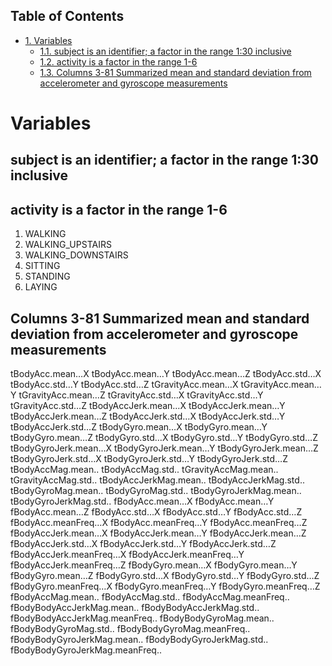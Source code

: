<div id="table-of-contents">
<h2>Table of Contents</h2>
<div id="text-table-of-contents">
<ul>
<li><a href="#sec-1">1. Variables</a>
<ul>
<li><a href="#sec-1-1">1.1. subject is an identifier; a factor in the range 1:30 inclusive</a></li>
<li><a href="#sec-1-2">1.2. activity is a factor in the range 1-6</a></li>
<li><a href="#sec-1-3">1.3. Columns 3-81 Summarized mean and standard deviation from accelerometer and gyroscope measurements</a></li>
</ul>
</li>
</ul>
</div>
</div>

# Variables<a id="sec-1" name="sec-1"></a>

## subject is an identifier; a factor in the range 1:30 inclusive<a id="sec-1-1" name="sec-1-1"></a>

## activity is a factor in the range 1-6<a id="sec-1-2" name="sec-1-2"></a>

1.  WALKING
2.  WALKING\_UPSTAIRS
3.  WALKING\_DOWNSTAIRS
4.  SITTING
5.  STANDING
6.  LAYING

## Columns 3-81 Summarized mean and standard deviation from accelerometer and gyroscope measurements<a id="sec-1-3" name="sec-1-3"></a>

tBodyAcc.mean&#x2026;X
tBodyAcc.mean&#x2026;Y
tBodyAcc.mean&#x2026;Z
tBodyAcc.std&#x2026;X
tBodyAcc.std&#x2026;Y
tBodyAcc.std&#x2026;Z
tGravityAcc.mean&#x2026;X
tGravityAcc.mean&#x2026;Y
tGravityAcc.mean&#x2026;Z
tGravityAcc.std&#x2026;X
tGravityAcc.std&#x2026;Y
tGravityAcc.std&#x2026;Z
tBodyAccJerk.mean&#x2026;X
tBodyAccJerk.mean&#x2026;Y
tBodyAccJerk.mean&#x2026;Z
tBodyAccJerk.std&#x2026;X
tBodyAccJerk.std&#x2026;Y
tBodyAccJerk.std&#x2026;Z
tBodyGyro.mean&#x2026;X
tBodyGyro.mean&#x2026;Y
tBodyGyro.mean&#x2026;Z
tBodyGyro.std&#x2026;X
tBodyGyro.std&#x2026;Y
tBodyGyro.std&#x2026;Z
tBodyGyroJerk.mean&#x2026;X
tBodyGyroJerk.mean&#x2026;Y
tBodyGyroJerk.mean&#x2026;Z
tBodyGyroJerk.std&#x2026;X
tBodyGyroJerk.std&#x2026;Y
tBodyGyroJerk.std&#x2026;Z
tBodyAccMag.mean..
tBodyAccMag.std..
tGravityAccMag.mean..
tGravityAccMag.std..
tBodyAccJerkMag.mean..
tBodyAccJerkMag.std..
tBodyGyroMag.mean..
tBodyGyroMag.std..
tBodyGyroJerkMag.mean..
tBodyGyroJerkMag.std..
fBodyAcc.mean&#x2026;X
fBodyAcc.mean&#x2026;Y
fBodyAcc.mean&#x2026;Z
fBodyAcc.std&#x2026;X
fBodyAcc.std&#x2026;Y
fBodyAcc.std&#x2026;Z
fBodyAcc.meanFreq&#x2026;X
fBodyAcc.meanFreq&#x2026;Y
fBodyAcc.meanFreq&#x2026;Z
fBodyAccJerk.mean&#x2026;X
fBodyAccJerk.mean&#x2026;Y
fBodyAccJerk.mean&#x2026;Z
fBodyAccJerk.std&#x2026;X
fBodyAccJerk.std&#x2026;Y
fBodyAccJerk.std&#x2026;Z
fBodyAccJerk.meanFreq&#x2026;X
fBodyAccJerk.meanFreq&#x2026;Y
fBodyAccJerk.meanFreq&#x2026;Z
fBodyGyro.mean&#x2026;X
fBodyGyro.mean&#x2026;Y
fBodyGyro.mean&#x2026;Z
fBodyGyro.std&#x2026;X
fBodyGyro.std&#x2026;Y
fBodyGyro.std&#x2026;Z
fBodyGyro.meanFreq&#x2026;X
fBodyGyro.meanFreq&#x2026;Y
fBodyGyro.meanFreq&#x2026;Z
fBodyAccMag.mean..
fBodyAccMag.std..
fBodyAccMag.meanFreq..
fBodyBodyAccJerkMag.mean..
fBodyBodyAccJerkMag.std..
fBodyBodyAccJerkMag.meanFreq..
fBodyBodyGyroMag.mean..
fBodyBodyGyroMag.std..
fBodyBodyGyroMag.meanFreq..
fBodyBodyGyroJerkMag.mean..
fBodyBodyGyroJerkMag.std..
fBodyBodyGyroJerkMag.meanFreq..

